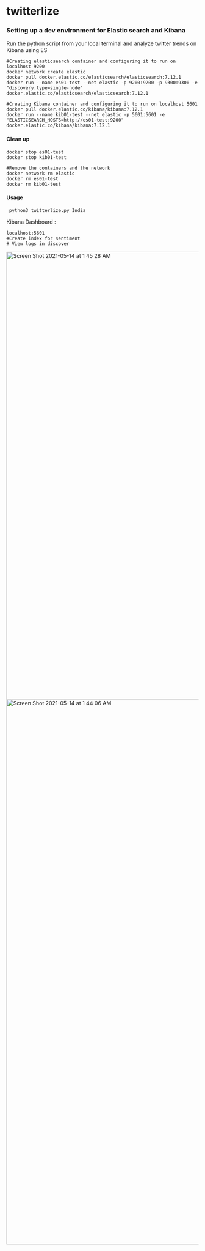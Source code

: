 # twitterlize

### Setting up a dev environment for Elastic search and Kibana 

Run the python script from your local terminal and analyze twitter trends on Kibana using ES 

```
#Creating elasticsearch container and configuring it to run on localhost 9200 
docker network create elastic
docker pull docker.elastic.co/elasticsearch/elasticsearch:7.12.1
docker run --name es01-test --net elastic -p 9200:9200 -p 9300:9300 -e "discovery.type=single-node" docker.elastic.co/elasticsearch/elasticsearch:7.12.1
```

```
#Creating Kibana container and configuring it to run on localhost 5601 
docker pull docker.elastic.co/kibana/kibana:7.12.1
docker run --name kib01-test --net elastic -p 5601:5601 -e "ELASTICSEARCH_HOSTS=http://es01-test:9200" docker.elastic.co/kibana/kibana:7.12.1
```

#### Clean up 

```
docker stop es01-test
docker stop kib01-test

#Remove the containers and the network 
docker network rm elastic
docker rm es01-test
docker rm kib01-test
```

#### Usage 

```
 python3 twitterlize.py India
 ```
 
Kibana Dashboard : 

 ```
 localhost:5601 
 #Create index for sentiment 
 # View logs in discover 
 ```
 
 <img width="1171" alt="Screen Shot 2021-05-14 at 1 45 28 AM" src="https://user-images.githubusercontent.com/81785727/118245799-148e7680-b456-11eb-93e4-d88d705cde57.png">

 
 <img width="1428" alt="Screen Shot 2021-05-14 at 1 44 06 AM" src="https://user-images.githubusercontent.com/81785727/118245695-f9236b80-b455-11eb-898b-046e4a8912bf.png">
 
 
 
